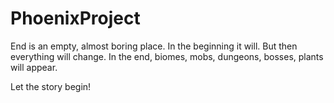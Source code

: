 # PhoenixProject
End is an empty, almost boring place. In the beginning it will. But then everything will change. In the end, biomes, mobs, dungeons, bosses, plants will appear. 

Let the story begin!
